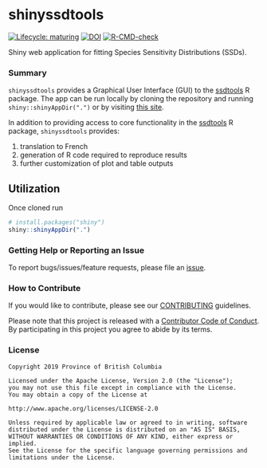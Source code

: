 
<!-- README.md is generated from README.Rmd. Please edit that file -->

# shinyssdtools

<!-- badges: start -->

[![Lifecycle:
maturing](https://img.shields.io/badge/Lifecycle-Maturing-007EC6)](https://github.com/bcgov/repomountie/blob/master/doc/lifecycle-badges.md)
[![DOI](https://joss.theoj.org/papers/10.21105/joss.02848/status.svg)](https://doi.org/10.21105/joss.02848)
[![R-CMD-check](https://github.com/bcgov/shinyssdtools/workflows/R-CMD-check/badge.svg)](https://github.com/bcgov/shinyssdtools/actions)
<!-- badges: end -->

Shiny web application for fitting Species Sensitivity Distributions
(SSDs).

### Summary

`shinyssdtools` provides a Graphical User Interface (GUI) to the
[ssdtools](https://cran.r-project.org/package=ssdtools) R package. The
app can be run locally by cloning the repository and running
`shiny::shinyAppDir(".")` or by visiting [this
site](https://bcgov-env.shinyapps.io/ssdtools/).

In addition to providing access to core functionality in the
[ssdtools](https://cran.r-project.org/package=ssdtools) R package,
`shinyssdtools` provides:

1.  translation to French
2.  generation of R code required to reproduce results
3.  further customization of plot and table outputs

## Utilization

Once cloned run

``` r
# install.packages("shiny")
shiny::shinyAppDir(".")
```

### Getting Help or Reporting an Issue

To report bugs/issues/feature requests, please file an
[issue](https://github.com/bcgov/ssdtools-shiny/issues/).

### How to Contribute

If you would like to contribute, please see our
[CONTRIBUTING](CONTRIBUTING.md) guidelines.

Please note that this project is released with a [Contributor Code of
Conduct](CODE_OF_CONDUCT.md). By participating in this project you agree
to abide by its terms.

### License

    Copyright 2019 Province of British Columbia

    Licensed under the Apache License, Version 2.0 (the "License");
    you may not use this file except in compliance with the License.
    You may obtain a copy of the License at

    http://www.apache.org/licenses/LICENSE-2.0

    Unless required by applicable law or agreed to in writing, software distributed under the License is distributed on an "AS IS" BASIS,
    WITHOUT WARRANTIES OR CONDITIONS OF ANY KIND, either express or implied.
    See the License for the specific language governing permissions and limitations under the License.
